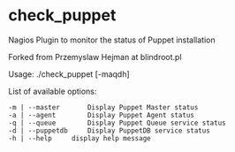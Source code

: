 check_puppet
============

Nagios Plugin to monitor the status of Puppet installation

Forked from Przemyslaw Hejman at blindroot.pl

Usage: ./check_puppet [-maqdh]

List of available options:

 	-m | --master 		Display Puppet Master status 
	-a | --agent 		Display Puppet Agent status 
 	-q | --queue		Display Puppet Queue service status 
 	-d | --puppetdb 	Display PuppetDB service status 
 	-h | --help		display help message

